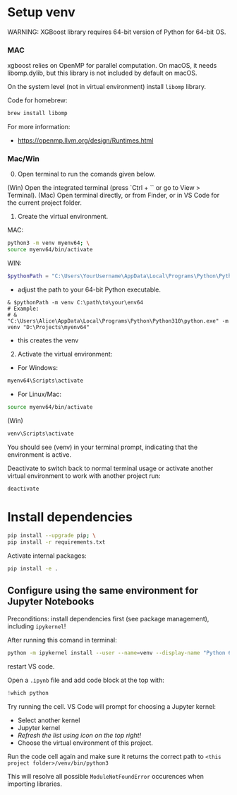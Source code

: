 # Setup venv

WARNING:
XGBoost library requires 64-bit version of Python for 64-bit OS.

### MAC

xgboost relies on OpenMP for parallel computation. On macOS, it needs libomp.dylib, but this library is not included by default on macOS.

On the system level (not in virtual environment) install `libomp` library. 

Code for homebrew:
```bash
brew install libomp
```

For more information:
- https://openmp.llvm.org/design/Runtimes.html

### Mac/Win

0. Open terminal to run the comands given below.

(Win) Open the integrated terminal (press `Ctrl + `` or go to View > Terminal).
(Mac) Open terminal directly, or from Finder, or in VS Code for the current project folder.

1. Create the virtual environment.

MAC:
```bash
python3 -m venv myenv64; \
source myenv64/bin/activate
```

WIN:
```powershell
$pythonPath = "C:\Users\YourUsername\AppData\Local\Programs\Python\Python310\python.exe"
```
- adjust the path to your 64-bit Python executable.

```
& $pythonPath -m venv C:\path\to\your\env64
# Example:
# & "C:\Users\Alice\AppData\Local\Programs\Python\Python310\python.exe" -m venv "D:\Projects\myenv64"
```
- this creates the venv


2. Activate the virtual environment:

- For Windows: 
```bash
myenv64\Scripts\activate
```

- For Linux/Mac: 
```bash
source myenv64/bin/activate
```

(Win)

```bash
venv\Scripts\activate
```

You should see (venv) in your terminal prompt, indicating that the environment is active.

Deactivate to switch back to normal terminal usage or activate another virtual environment to work with another project run:

```bash
deactivate
```

# Install dependencies

```bash
pip install --upgrade pip; \
pip install -r requirements.txt
```

Activate internal packages:

```bash
pip install -e .
```

## Configure using the same environment for Jupyter Notebooks

Preconditions: install dependencies first (see package management), including `ipykernel`!

After running this comand in terminal:

```bash
python -m ipykernel install --user --name=venv --display-name "Python 64 (venv)"
```

restart VS code.

Open a `.ipynb` file and add code block at the top with:

```python
!which python
```

Try running the cell. VS Code will prompt for choosing a Jupyter kernel:

- Select another kernel
- Jupyter kernel
- _Refresh the list using icon on the top right!_
- Choose the virtual environment of this project.

Run the code cell again and make sure it returns the correct path to `<this project folder>/venv/bin/python3`

This will resolve all possible `ModuleNotFoundError` occurences when importing libraries.
